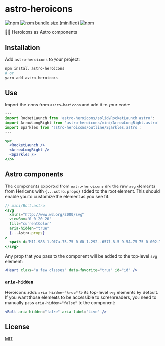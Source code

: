# astro-heroicons

[![npm](https://img.shields.io/npm/v/astro-heroicons.svg)](https://npmjs.com/package/astro-heroicons) [![npm bundle size (minified)](https://img.shields.io/bundlephobia/min/astro-heroicons.svg)](https://npmjs.com/package/astro-heroicons) [![npm](https://img.shields.io/npm/dt/astro-heroicons.svg)](https://npmjs.com/package/astro-heroicons)

👩‍🚀 Heroicons as Astro components

## Installation

Add `astro-heroicons` to your project:

```sh
npm install astro-heroicons
# or
yarn add astro-heroicons
```

## Use

Import the icons from `astro-hericons` and add it to your code:

```jsx
---
import RocketLaunch from 'astro-heroicons/solid/RocketLaunch.astro':
import ArrowLongRight from 'astro-heroicons/mini/ArrowLongRight.astro':
import Sparkles from 'astro-heroicons/outline/Sparkles.astro':
---

<p>
  <RocketLaunch />
  <ArrowLongRight />
  <Sparkles />
</p>
```

## Astro components

The components exported from `astro-heroicons` are the raw `svg` elements from Hericons with `{...Astro.props}` added to the root element. This should enable you to customize the element as you see fit.

```jsx
// mini/Bolt.astro
<svg
  xmlns="http://www.w3.org/2000/svg"
  viewBox="0 0 20 20"
  fill="currentColor"
  aria-hidden="true"
  {...Astro.props}
>
  <path d="M11.983 1.907a.75.75 0 00-1.292-.657l-8.5 9.5A.75.75 0 002.75 12h6.572l-1.305 6.093a.75.75 0 001.292.657l8.5-9.5A.75.75 0 0017.25 8h-6.572l1.305-6.093z" />
</svg>
```

Any prop that you pass to the component will be added to the top-level `svg` element:

```jsx
<Heart class="a few classes" data-favorite="true" id="id" />
```

### `aria-hidden`

Heroicons adds `aria-hidden="true"` to its top-level `svg` elements by default. If you want those elements to be accessible to screenreaders, you need to manually pass `aria-hidden="false"` to the component:

```jsx
<Bolt aria-hidden="false" aria-label="Live" />
```

## License

[MIT](/LICENSE)
